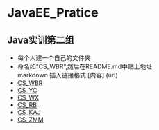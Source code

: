 # JavaEE_Pratice
## Java实训第二组 
* 每个人建一个自己的文件夹 
* 命名如“CS_WBR”,然后在README.md中贴上地址 \
markdown 插入链接格式 [内容] (url)
* [CS_WBR](https://github.com/wbr1224/JavaEE_Pratice/tree/master/%E6%B1%AA%E9%82%A6%E8%8D%A331701701228) 
* [CS_YC](https://github.com/wbr1224/JavaEE_Pratice/tree/master/CS_YC)
* [CS_WX](https://github.com/wbr1224/JavaEE_Pratice/tree/master/CS_WX)
* [CS_RB](https://github.com/wbr1224/JavaEE_Pratice/tree/master/CS_RB)
* [CS_KAJ](https://github.com/wbr1224/JavaEE_Pratice/tree/master/CS_KAJ)
* [CS_ZMM](https://github.com/wbr1224/JavaEE_Pratice/tree/master/CS_ZMM)

